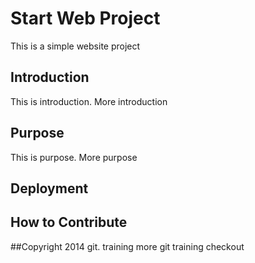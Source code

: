 # Start Web Project

This is a simple website project

## Introduction

This is introduction. More introduction

## Purpose

This is purpose. More purpose

## Deployment

## How to Contribute

##Copyright
2014 git. training
more git training checkout